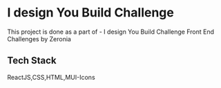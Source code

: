 # I design You Build Challenge

This project is done as a part of - I design You Build Challenge Front End Challenges by Zeronia

## Tech Stack

ReactJS,CSS,HTML,MUI-Icons
